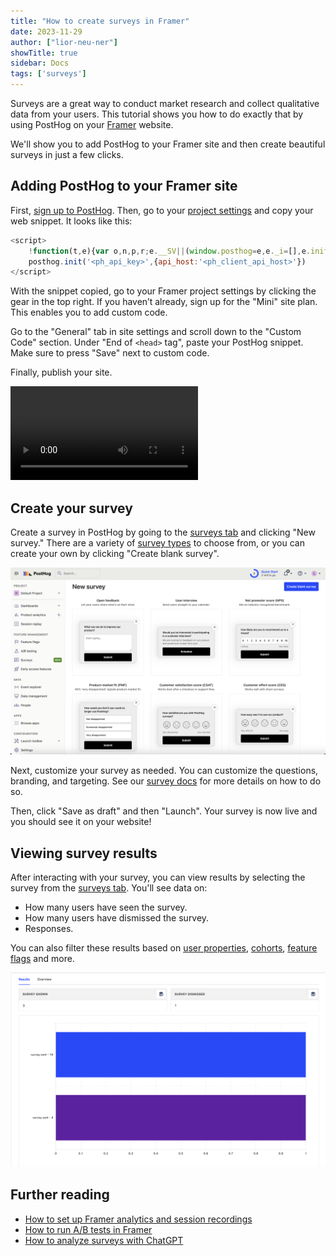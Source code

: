 ```yaml
---
title: "How to create surveys in Framer"
date: 2023-11-29
author: ["lior-neu-ner"]
showTitle: true
sidebar: Docs
tags: ['surveys']
---
```


Surveys are a great way to conduct market research and collect qualitative data from your users. This tutorial shows you how to do exactly that by using PostHog on your [Framer](https://framer.com/) website.

We'll show you to add PostHog to your Framer site and then create beautiful surveys in just a few clicks.

## Adding PostHog to your Framer site

First, [sign up to PostHog](https://app.posthog.com/signup). Then, go to your [project settings](https://app.posthog.com/settings/project) and copy your web snippet.  It looks like this:

```js
<script>
    !function(t,e){var o,n,p,r;e.__SV||(window.posthog=e,e._i=[],e.init=function(i,s,a){function g(t,e){var o=e.split(".");2==o.length&&(t=t[o[0]],e=o[1]),t[e]=function(){t.push([e].concat(Array.prototype.slice.call(arguments,0)))}}(p=t.createElement("script")).type="text/javascript",p.async=!0,p.src=s.api_host+"/static/array.js",(r=t.getElementsByTagName("script")[0]).parentNode.insertBefore(p,r);var u=e;for(void 0!==a?u=e[a]=[]:a="posthog",u.people=u.people||[],u.toString=function(t){var e="posthog";return"posthog"!==a&&(e+="."+a),t||(e+=" (stub)"),e},u.people.toString=function(){return u.toString(1)+".people (stub)"},o="capture identify alias people.set people.set_once set_config register register_once unregister opt_out_capturing has_opted_out_capturing opt_in_capturing reset isFeatureEnabled onFeatureFlags getFeatureFlag getFeatureFlagPayload reloadFeatureFlags group updateEarlyAccessFeatureEnrollment getEarlyAccessFeatures getActiveMatchingSurveys getSurveys onSessionId".split(" "),n=0;n<o.length;n++)g(u,o[n]);e._i.push([i,s,a])},e.__SV=1)}(document,window.posthog||[]);
    posthog.init('<ph_api_key>',{api_host:'<ph_client_api_host>'})
</script>
```

With the snippet copied, go to your Framer project settings by clicking the gear in the top right. If you haven’t already, sign up for the "Mini" site plan. This enables you to add custom code.

Go to the "General" tab in site settings and scroll down to the "Custom Code" section. Under "End of `<head>` tag", paste your PostHog snippet. Make sure to press "Save" next to custom code.

Finally, publish your site.

![How to add PostHog to Framer](../images/tutorials/framer-surveys/add-posthog-to-framer.mp4)

## Create your survey

Create a survey in PostHog by going to the [surveys tab](https://app.posthog.com/surveys) and clicking "New survey." There are a variety of [survey types](/docs/surveys/creating-surveys#question-type) to choose from, or you can create your own by clicking "Create blank survey".

![PostHog survey templates](../images/tutorials/framer-surveys/survey-templates.png)

Next, customize your survey as needed. You can customize the questions, branding, and targeting. See our [survey docs](/docs/surveys/creating-surveys) for more details on how to do so.

Then, click "Save as draft" and then "Launch". Your survey is now live and you should see it on your website! 

## Viewing survey results

After interacting with your survey, you can view results by selecting the survey from the [surveys tab](https://app.posthog.com/surveys). You'll see data on:

- How many users have seen the survey.
- How many users have dismissed the survey.
- Responses.

You can also filter these results based on [user properties](/docs/product-analytics/user-properties), [cohorts](/docs/data/cohorts), [feature flags](/docs/feature-flags/creating-feature-flags) and more.

![Survey results](../images/tutorials/framer-surveys/survey-results.png)

## Further reading

- [How to set up Framer analytics and session recordings](/tutorials/framer-analytics)
- [How to run A/B tests in Framer](/tutorials/framer-ab-tests)
- [How to analyze surveys with ChatGPT](/tutorials/analyze-surveys-with-chatgpt)